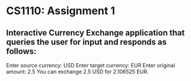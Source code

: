# CS1110: Assignment 1

## Interactive Currency Exchange application that queries the user for input and responds as follows:
Enter source currency: USD
Enter target currency: EUR
Enter original amount: 2.5
You can exchange 2.5 USD for 2.106525 EUR.
